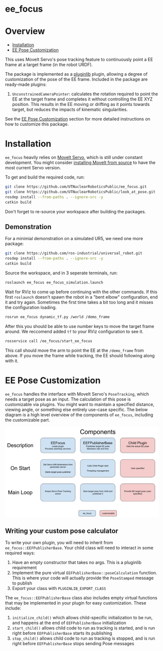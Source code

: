 # ee_focus

# Overview
- [Installation](#Installation)
- [EE Pose Customization](#EE-Pose-Customization)

This uses MoveIt Servo's pose tracking feature to continuously point a EE frame at a target frame (in the robot URDF).

The package is implemented as a [pluginlib](http://wiki.ros.org/pluginlib) plugin, allowing a degree of customization of the pose of the EE frame. Included in the package are ready-made plugins:

1) `UnconstrainedCameraPointer`: calculates the rotation required to point the EE at the target frame and completes it without controlling the EE XYZ position. This results in the EE moving or drifting as it points towards target, but reduces the impacts of kinematic singularities. 

See the [EE Pose Customization](#EE-Pose-Customization) section for more detailed instructions on how to customize this package.


# Installation
`ee_focus` heavily relies on [MoveIt Servo](https://github.com/ros-planning/moveit/tree/master/moveit_ros/moveit_servo), which is still under constant development. You might consider [installing MoveIt from source](https://moveit.ros.org/install/source/) to have the most current Servo version.

To get and build the required code, run:
```sh
git clone https://github.com/UTNuclearRoboticsPublic/ee_focus.git
git clone https://github.com/UTNuclearRoboticsPublic/look_at_pose.git
rosdep install --from-paths . --ignore-src -y
catkin build
```

Don't forget to re-source your workspace after building the packages.

## Demonstration
For a minimial demonstration on a simulated UR5, we need one more package:
```sh
git clone https://github.com/ros-industrial/universal_robot.git
rosdep install --from-paths . --ignore-src -y
catkin build
```

Source the workspace, and in 3 seperate terminals, run:
```sh
roslaunch ee_focus ee_focus_simulation.launch
```
Wait for RViz to come up before continuing with the other commands. If this first `roslaunch` doesn't spawn the robot in a "bent elbow" configuration, end it and try again. Sometimes the first time takes a bit too long and it misses the configuration loading.

```sh
rosrun ee_focus dynamic_tf.py /world /demo_frame
```
After this you should be able to use number keys to move the target frame around. We reccomend added `tf` to your RViz configuration to see it.

```sh
rosservice call /ee_focus/start_ee_focus
```
This call should move the arm to point the EE at the `/demo_frame` from above. If you move the frame while tracking, the EE should following along with it.

# EE Pose Customization

`ee_focus` handles the interface with MoveIt Servo's `PoseTracking`, which needs a target pose as an input. The calculation of this pose is customizable via plugins. You might want to maintain a specified distance, viewing angle, or something else entirely use-case specific. The below diagram is a high level overview of the components of `ee_focus`, including the customizable part.

![alt text](doc/ee_focus.png)

## Writing your custom pose calculator
To write your own plugin, you will need to inherit from `ee_focus::EEFPublisherBase`. Your child class will need to interact in some required ways:

1) Have an empty constructor that takes no args. This is a pluginlib requirement
2) Implement the pure virtual `EEFPublisherBase::poseCalculation` function. This is where your code will actually provide the `PoseStamped` message to publish
3) Export your class with `PLUGINLIB_EXPORT_CLASS`

The `ee_focus::EEFPublisherBase` class also includes empty virtual functions that may be implemented in your plugin for easy customization. These include:

1) `initialize_child()` which allows child-specific initialization to be run, and happens at the end of `EEFPublisherBase` initialization
2) `start_child()` allows child code to run as tracking is started, and is run right before `EEFPublisherBase` starts its publishing
3) `stop_child()` allows child code to run as tracking is stopped, and is run right before `EEFPublisherBase` stops sending Pose messages
